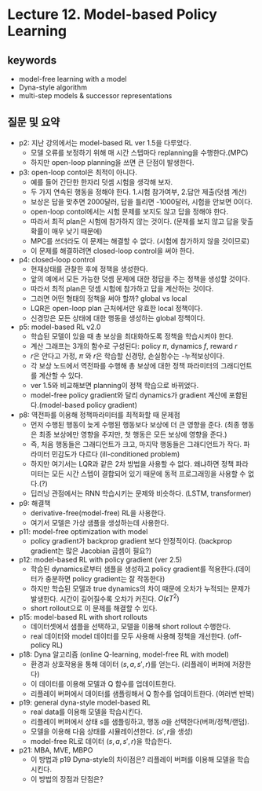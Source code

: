 # Lecture 12. Model-based Policy Learning

## keywords
- model-free learning with a model
- Dyna-style algorithm
- multi-step models & successor representations

## 질문 및 요약
- p2: 지난 강의에서는 model-based RL ver 1.5을 다루었다.
  - 모델 오류를 보정하기 위해 매 시간 스텝마다 replanning을 수행한다.(MPC)
  - 하지만 open-loop planning을 쓰면 큰 단점이 발생한다.
- p3: open-loop contol은 최적이 아니다.
  - 예를 들어 간단한 한자리 덧셈 시험을 생각해 보자.
  - 두 가지 연속된 행동을 정해야 한다. 1.시험 참가여부, 2.답안 제출(덧셈 계산)
  - 보상은 답을 맞추면 2000달러, 답을 틀리면 -1000달러, 시험을 안보면 0이다.
  - open-loop contol에서는 시험 문제를 보지도 않고 답을 정해야 한다.
  - 따라서 최적 plan은 시험에 참가하지 않는 것이다. (문제를 보지 않고 답을 맞출 확률이 매우 낮기 때문에)
  - MPC를 쓰더라도 이 문제는 해결할 수 없다. (시험에 참가하지 않을 것이므로)
  - 이 문제를 해결하려면 closed-loop control을 써야 한다.
- p4: closed-loop control
  - 현재상태를 관찰한 후에 정책을 생성한다.
  - 앞의 예에서 모든 가능한 덧셈 문제에 대한 정답을 주는 정책을 생성할 것이다.
  - 따라서 최적 plan은 덧셈 시험에 참가하고 답을 계산하는 것이다.
  - 그러면 어떤 형태의 정책을 써야 할까? global vs local
  - LQR은 open-loop plan 근처에서만 유효한 local 정책이다.
  - 신경망은 모든 상태에 대한 행동을 생성하는 global 정책이다.
- p5: model-based RL v2.0  
  - 학습된 모델이 있을 때 총 보상을 최대화하도록 정책을 학습시켜야 한다.
  - 계산 그래프는 3개의 함수로 구성된다: policy $\pi$, dynamics $f$, reward $r$
  - $r$은 안다고 가정, $\pi$ 와 $r$은 학습할 신경망, 손실함수는 -누적보상이다.
  - 각 보상 노드에서 역전파를 수행해 총 보상에 대한 정책 파라미터의 그래디언트를 계산할 수 있다.
  - ver 1.5와 비교해보면 planning이 정책 학습으로 바뀌었다.
  - model-free policy gradient와 달리 dynamics가 gradient 계산에 포함된다.(model-based policy gradient)
- p8: 역전파를 이용해 정책파라미터를 최적화할 때 문제점
  - 먼저 수행된 행동이 늦게 수행된 행동보다 보상에 더 큰 영향을 준다. (최종 행동은 최종 보상에만 영향을 주지만, 첫 행동은 모든 보상에 영향을 준다.)
  - 즉, 처음 행동들은 그래디언트가 크고, 마지막 행동들은 그래디언트가 작다. 파라미터 민감도가 다르다 (ill-conditioned problem)
  - 하지만 여기서는 LQR과 같은 2차 방법을 사용할 수 없다.  왜냐하면 정책 파라미터는 모든 시간 스텝이 결합되어 있기 때문에 동적 프로그래밍을 사용할 수 없다.(?)
  - 딥러닝 관점에서는 RNN 학습시키는 문제와 비슷하다. (LSTM, transformer)
- p9: 해결책
  - derivative-free(model-free) RL을 사용한다.
  - 여기서 모델은 가상 샘플을 생성하는데 사용한다.
- p11: model-free optimization with model
  - policy gradient가 backprop gradient 보다 안정적이다. (backprop gradient는 많은 Jacobian 곱셈이 필요?)
- p12: model-based RL with policy gradient (ver 2.5)
  - 학습된 dynamics로부터 샘플을 생성하고 policy gradient를 적용한다.(데이터가 충분하면 policy gradient는 잘 작동한다)
  - 하지만 학습된 모델과 true dynamics의 차이 때문에 오차가 누적되는 문제가 발생한다. 시간이 길어질수록 오차가 커진다. $O(\epsilon T^2)$
  - short rollout으로 이 문제를 해결할 수 있다.
- p15: model-based RL with short rollouts
  - 데이터셋에서 샘플을 선택하고, 모델을 이용해 short rollout 수행한다.
  - real 데이터와 model 데이터를 모두 사용해 사용해 정책을 개선한다. (off-policy RL)
- p18: Dyna 알고리즘 (online Q-learning, model-free RL with model)
  - 환경과 상호작용을 통해 데이터 $(s,a,s',r$)를 얻는다. (리플레이 버퍼에 저장한다)
  - 이 데이터를 이용해 모델과 Q 함수를 업데이트한다.
  - 리플레이 버퍼에서 데이터를 샘플링해서 Q 함수를 업데이트한다. (여러번 반복)
- p19: general dyna-style model-based RL
  - real data를 이용해 모델을 학습시킨다.
  - 리플레이 버퍼에서 상태 $s$를 샘플링하고, 행동 $a$을 선택한다(버퍼/정책/랜덤).
  - 모델을 이용해 다음 상태를 시뮬레이션한다. ($s',r$을 생성)
  - model-free RL로 데이터 $(s,a,s',r)$을 학습한다.
- p21: MBA, MVE, MBPO
  - 이 방법과 p19 Dyna-style의 차이점은? 리플레이 버퍼를 이용해 모델을 학습시킨다.
  - 이 방법의 장점과 단점은?

